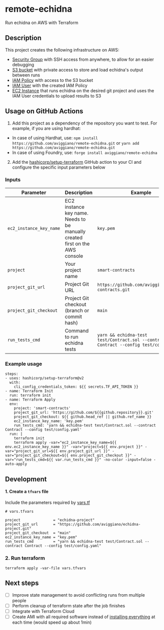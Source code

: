 # remote-echidna

Run echidna on AWS with Terraform

## Description

This project creates the following infrastructure on AWS:

- [Security Group](./terraform/security_group.tf) with SSH access from anywhere, to allow for an easier debugging
- [S3 bucket](./terraform/s3_bucket.tf) with private access to store and load echidna's output between runs
- [IAM Policy](./terraform/iam_user.tf) with access to the S3 bucket
- [IAM User](./terraform/iam_user.tf) with the created IAM Policy
- [EC2 Instance](./terraform/ec2_instance.tf) that runs echidna on the desired git project and uses the IAM User credentials to upload results to S3

## Usage on GitHub Actions

1. Add this project as a dependency of the repository you want to test. For example, if you are using hardhat:

- In case of using Hardhat, use: `npm install https://github.com/aviggiano/remote-echidna.git` or `yarn add https://github.com/aviggiano/remote-echidna.git`
- In case of using Foundry, use: `forge install aviggiano/remote-echidna`

2. Add the [hashicorp/setup-terraform](https://github.com/hashicorp/setup-terraform) GitHub action to your CI and configure the specific input parameters below

### Inputs

| Parameter               | Description                                                                  | Example                                                                                | Required |
| ----------------------- | ---------------------------------------------------------------------------- | -------------------------------------------------------------------------------------- | -------- |
| `ec2_instance_key_name` | EC2 instance key name. Needs to be manually created first on the AWS console | `key.pem`                                                                              | Yes      |
| `project`               | Your project name                                                            | `smart-contracts`                                                                      | Yes      |
| `project_git_url`       | Project Git URL                                                              | `https://github.com/aviggiano/smart-contracts.git`                                     | Yes      |
| `project_git_checkout`  | Project Git checkout (branch or commit hash)                                 | `main`                                                                                 | Yes      |
| `run_tests_cmd`         | Command to run echidna tests                                                 | `yarn && echidna-test test/Contract.sol --contract Contract --config test/config.yaml` | Yes      |

### Example usage

```
steps:
- uses: hashicorp/setup-terraform@v2
  with:
    cli_config_credentials_token: ${{ secrets.TF_API_TOKEN }}
- name: Terraform Init
  run: terraform init
- name: Terraform Apply
  env:
    project: 'smart-contracts'
    project_git_url: 'https://github.com/${{github.repository}}.git'
    project_git_checkout: ${{ github.head_ref || github.ref_name }}
    ec2_instance_key_name: 'key.pem'
    run_tests_cmd: 'yarn && echidna-test test/Contract.sol --contract Contract --config test/config.yaml'
  run: |
    terraform init
    terraform apply -var="ec2_instance_key_name=${{ env.ec2_instance_key_name }}" -var="project=${{ env.project }}" -var="project_git_url=${{ env.project_git_url }}" -var="project_git_checkout=${{ env.project_git_checkout }}" -var="run_tests_cmd=${{ var.run_tests_cmd }}" -no-color -input=false -auto-apply
```

## Development

#### 1. Create a `tfvars` file

Include the parameters required by [vars.tf](./terraform/vars.tf)

```
# vars.tfvars

project               = "echidna-project"
project_git_url       = "https://github.com/aviggiano/echidna-project.git"
project_git_checkout  = "main"
ec2_instance_key_name = "key.pem"
run_tests_cmd         = "yarn && echidna-test test/Contract.sol --contract Contract --config test/config.yaml"
```

### 2. Run terraform

```
terraform apply -var-file vars.tfvars
```

## Next steps

- [ ] Improve state management to avoid conflicting runs from multiple people
- [ ] Perform cleanup of terraform state after the job finishes
- [ ] Integrate with Terraform Cloud
- [ ] Create AMI with all required software instead of [installing everything](./terraform/user_data.tftpl) at each time (would speed up about 1min)
